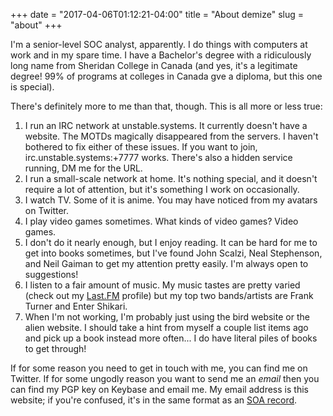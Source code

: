 +++
date = "2017-04-06T01:12:21-04:00"
title = "About demize"
slug = "about"
+++

I'm a senior-level SOC analyst, apparently. I do things with computers at work and in my spare time. I have a Bachelor's degree with a ridiculously long name from Sheridan College in Canada (and yes, it's a legitimate degree! 99% of programs at colleges in Canada gve a diploma, but this one is special).

There's definitely more to me than that, though. This is all more or less true:

1. I run an IRC network at unstable.systems. It currently doesn't have a website. The MOTDs magically disappeared from the servers. I haven't bothered to fix either of these issues. If you want to join, irc.unstable.systems:+7777 works. There's also a hidden service running, DM me for the URL.
2. I run a small-scale network at home. It's nothing special, and it doesn't require a lot of attention, but it's something I work on occasionally.
3. I watch TV. Some of it is anime. You may have noticed from my avatars on Twitter.
5. I play video games sometimes. What kinds of video games? Video games.
8. I don't do it nearly enough, but I enjoy reading. It can be hard for me to get into books sometimes, but I've found John Scalzi, Neal Stephenson, and Neil Gaiman to get my attention pretty easily. I'm always open to suggestions!
11. I listen to a fair amount of music. My music tastes are pretty varied (check out my [Last.FM](https://www.last.fm/user/demize95) profile) but my top two bands/artists are Frank Turner and Enter Shikari.
19. When I'm not working, I'm probably just using the bird website or the alien website. I should take a hint from myself a couple list items ago and pick up a book instead more often... I do have literal piles of books to get through!

If for some reason you need to get in touch with me, you can find me on Twitter. If for some ungodly reason you want to send me an *email* then you can find my PGP key on Keybase and email me. My email address is this website; if you're confused, it's in the same format as an [SOA record](https://en.wikipedia.org/wiki/SOA_Resource_Record).

